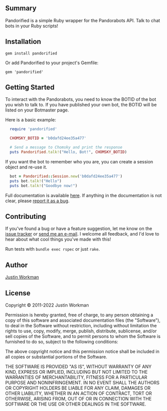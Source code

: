Summary
-------

Pandorified is a simple Ruby wrapper for the Pandorabots API. Talk to chat bots in your Ruby scripts!

Installation
------------

`gem install pandorified`

Or add Pandorified to your project's Gemfile:

`gem 'pandorified'`

Getting Started
---------------

To interact with the Pandorabots, you need to know the BOTID of the bot you wish to talk to. If you have published your own bot, the BOTID will be listed on your Botmaster page.

Here is a basic example:

```ruby
  require 'pandorified'

  CHOMSKY_BOTID = 'b0dafd24ee35a477'

  # Send a message to Chomsky and print the response
  puts Pandorified.talk!("Hello, Bot!", CHOMSKY_BOTID)
```

If you want the bot to remember who you are, you can create a session object and re-use it.

```ruby
  bot = Pandorified::Session.new('b0dafd24ee35a477')
  puts bot.talk!("Hello")
  puts bot.talk!("Goodbye now!")
```

Full documentation is available [here](http://rubydoc.info/gems/pandorified/frames). If anything in the documentation is not clear, please [report it as a bug][1].

Contributing
------------

If you've found a bug or have a feature suggestion, let me know on the [issue tracker][1] or [send me an e-mail][2]. I welcome all feedback, and I'd love to hear about what cool things you've made with this!

Run tests with `bundle exec rspec` or just `rake`.

Author
------

[Justin Workman][2]

License
-------

Copyright © 2011-2022 Justin Workman

Permission is hereby granted, free of charge, to any person obtaining a copy of this software and associated documentation files (the "Software"), to deal in the Software without restriction, including without limitation the rights to use, copy, modify, merge, publish, distribute, sublicense, and/or sell copies of the Software, and to permit persons to whom the Software is furnished to do so, subject to the following conditions:

The above copyright notice and this permission notice shall be included in all copies or substantial portions of the Software.

THE SOFTWARE IS PROVIDED "AS IS", WITHOUT WARRANTY OF ANY KIND, EXPRESS OR IMPLIED, INCLUDING BUT NOT LIMITED TO THE WARRANTIES OF MERCHANTABILITY, FITNESS FOR A PARTICULAR PURPOSE AND NONINFRINGEMENT. IN NO EVENT SHALL THE AUTHORS OR COPYRIGHT HOLDERS BE LIABLE FOR ANY CLAIM, DAMAGES OR OTHER LIABILITY, WHETHER IN AN ACTION OF CONTRACT, TORT OR OTHERWISE, ARISING FROM, OUT OF OR IN CONNECTION WITH THE SOFTWARE OR THE USE OR OTHER DEALINGS IN THE SOFTWARE.

[1]: https://github.com/xtagon/pandorified-gem/issues
[2]: mailto:xtagon@gmail.com
